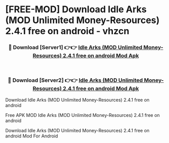 # [FREE-MOD] Download Idle Arks (MOD Unlimited Money-Resources) 2.4.1 free on android - vhzcn


<div align="center">
<h3>🔴 Download [Server1] 👉👉 <a href="https://apk-comot.site?title=Idle_Arks_(MOD_Unlimited_Money-Resources)_2.4.1_free_on_android">Idle Arks (MOD Unlimited Money-Resources) 2.4.1 free on android Mod Apk</a></h3><br>

<h3>🔴 Download [Server2] 👉👉 <a href="https://apk-comot.site?title=Idle_Arks_(MOD_Unlimited_Money-Resources)_2.4.1_free_on_android">Idle Arks (MOD Unlimited Money-Resources) 2.4.1 free on android Mod Apk</a></h3>
</div>



Download Idle Arks (MOD Unlimited Money-Resources) 2.4.1 free on android 

Free APK MOD Idle Arks (MOD Unlimited Money-Resources) 2.4.1 free on android 

Download Idle Arks (MOD Unlimited Money-Resources) 2.4.1 free on android Mod For Android
